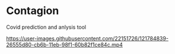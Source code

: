 # Contagion
Covid prediction and anlysis tool


https://user-images.githubusercontent.com/22151726/121784839-26555d80-cb6b-11eb-98f1-60b82f1ce84c.mp4

